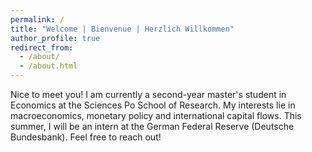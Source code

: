 ```yaml
---
permalink: /
title: "Welcome | Bienvenue | Herzlich Willkommen"
author_profile: true
redirect_from: 
  - /about/
  - /about.html
---
```


Nice to meet you! I am currently a  second-year master's student in Economics at the Sciences Po School of Research. My interests lie in macroeconomics, monetary policy and international capital flows. This summer, I will be an intern at the German Federal Reserve (Deutsche Bundesbank). Feel free to reach out!
